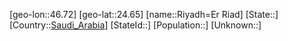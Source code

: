 ﻿---
location: [24.65,46.72]
type: City
tags:
- geo/City


SpocWebEntityId: 33745
isDeleted: false
confidential: public

---
[geo-lon::46.72]
[geo-lat::24.65]
[name::Riyadh=Er Riad]
[State::]
[Country::[Saudi_Arabia](geo/Continent/Asia/Saudi_Arabia.md)]
[StateId::]
[Population::]
[Unknown::]

